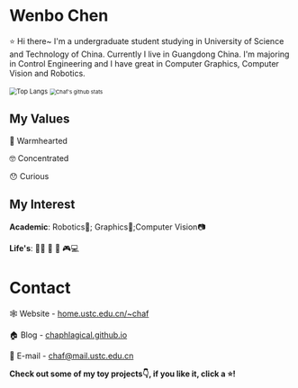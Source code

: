 # Wenbo Chen

:star: Hi there~ I'm a undergraduate student studying in University of Science and Technology of China. Currently I live in Guangdong China. I'm majoring in Control Engineering and I have great in Computer Graphics, Computer Vision and Robotics.

<img src="https://github-readme-stats.vercel.app/api/top-langs/?username=chaphlagical&amp;layout=compact" alt="Top Langs" style="zoom:80%;" />  <img src="https://github-readme-stats.vercel.app/api?username=chaphlagical&amp;count_private=true" alt="Chaf's github stats" style="zoom: 67%;" /> 

## My Values

:green_heart: Warmhearted

:nerd_face: Concentrated

:hushed: Curious

## My Interest

**Academic**: Robotics:robot:; Graphics:small_red_triangle:;Computer Vision:camera: 

**Life's**: :swimming_man: :ping_pong: :movie_camera: :video_game::computer:

# Contact

:spider_web: Website - [home.ustc.edu.cn/~chaf](http://home.ustc.edu.cn/~chaf)

:house: Blog - [chaphlagical.github.io](http://chaphlagical.github.io)

:e-mail: E-mail - [chaf@mail.ustc.edu.cn](mailto:chaf@mail.ustc.edu.cn) 

**Check out some of my toy projects:point_down:, if you like it, click a :star:!**